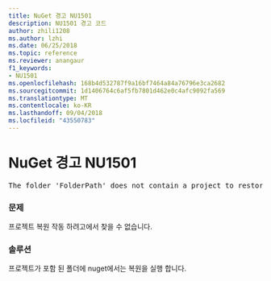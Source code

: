 ```yaml
---
title: NuGet 경고 NU1501
description: NU1501 경고 코드
author: zhili1208
ms.author: lzhi
ms.date: 06/25/2018
ms.topic: reference
ms.reviewer: anangaur
f1_keywords:
- NU1501
ms.openlocfilehash: 168b4d532787f9a16bf7464a84a76796e3ca2682
ms.sourcegitcommit: 1d1406764c6af5fb7801d462e0c4afc9092fa569
ms.translationtype: MT
ms.contentlocale: ko-KR
ms.lasthandoff: 09/04/2018
ms.locfileid: "43550783"
---
```

# <a name="nuget-warning-nu1501"></a>NuGet 경고 NU1501

<pre>The folder 'FolderPath' does not contain a project to restore.</pre>


### <a name="issue"></a>문제
프로젝트 복원 작동 하려고에서 찾을 수 없습니다. 

### <a name="solution"></a>솔루션
프로젝트가 포함 된 폴더에 nuget에서는 복원을 실행 합니다. 
